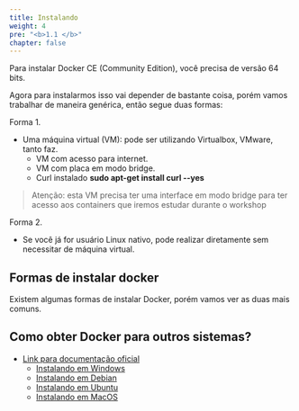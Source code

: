 ```yaml
---
title: Instalando
weight: 4
pre: "<b>1.1 </b>"
chapter: false
---
```


Para instalar Docker CE (Community Edition), você precisa de versão 64 bits.

Agora para instalarmos isso vai depender de bastante coisa, porém vamos trabalhar de maneira genérica, então segue duas formas:

Forma 1.

* Uma máquina virtual (VM): pode ser utilizando Virtualbox, VMware, tanto faz.
  * VM com acesso para internet.
  * VM com placa em modo bridge.  
  * Curl instalado **sudo apt-get install curl --yes**

> Atenção: esta VM precisa ter uma interface em modo bridge para ter acesso aos containers que iremos estudar durante o workshop

Forma 2.

* Se você já for usuário Linux nativo, pode realizar diretamente sem necessitar de máquina virtual.

## Formas de instalar docker

Existem algumas formas de instalar Docker, porém vamos ver as duas mais comuns.


<a name="como-obter-docker"></a>
## Como obter Docker para outros sistemas?

- [Link para documentação oficial](https://docs.docker.com/install/)
    - [Instalando em Windows](https://docs.docker.com/docker-for-windows/install/)
    - [Instalando em Debian](https://docs.docker.com/install/linux/docker-ce/debian/)
    - [Instalando em Ubuntu](https://docs.docker.com/install/linux/docker-ce/ubuntu/)
    - [Instalando em MacOS](https://docs.docker.com/docker-for-mac/install/)
